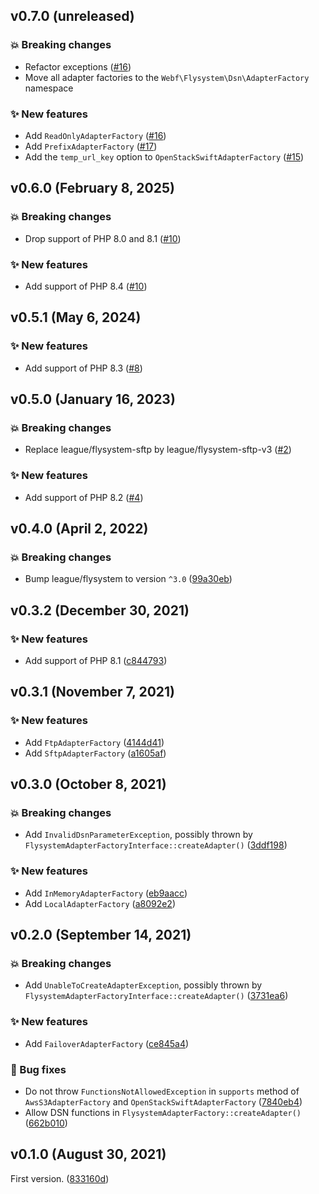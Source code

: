 ## v0.7.0 (unreleased)

### 💥 Breaking changes

* Refactor exceptions ([#16](https://github.com/webalternatif/flysystem-dsn/pull/16))
* Move all adapter factories to the `Webf\Flysystem\Dsn\AdapterFactory` namespace

### ✨ New features

* Add `ReadOnlyAdapterFactory` ([#16](https://github.com/webalternatif/flysystem-dsn/pull/16))
* Add `PrefixAdapterFactory` ([#17](https://github.com/webalternatif/flysystem-dsn/pull/17))
* Add the `temp_url_key` option to `OpenStackSwiftAdapterFactory` ([#15](https://github.com/webalternatif/flysystem-dsn/pull/15))

## v0.6.0 (February 8, 2025)

### 💥 Breaking changes

* Drop support of PHP 8.0 and 8.1 ([#10](https://github.com/webalternatif/flysystem-dsn/pull/10))

### ✨ New features

* Add support of PHP 8.4 ([#10](https://github.com/webalternatif/flysystem-dsn/pull/10))

## v0.5.1 (May 6, 2024)

### ✨ New features

* Add support of PHP 8.3 ([#8](https://github.com/webalternatif/flysystem-dsn/pull/8))

## v0.5.0 (January 16, 2023)

### 💥 Breaking changes

* Replace league/flysystem-sftp by league/flysystem-sftp-v3 ([#2](https://github.com/webalternatif/flysystem-dsn/pull/2))

### ✨ New features

* Add support of PHP 8.2 ([#4](https://github.com/webalternatif/flysystem-dsn/pull/4))

## v0.4.0 (April 2, 2022)

### 💥 Breaking changes

* Bump league/flysystem to version `^3.0` ([99a30eb](https://github.com/webalternatif/flysystem-dsn/commit/99a30ebea11f9780ff2238fee8782703d1311d4d))

## v0.3.2 (December 30, 2021)

### ✨ New features

* Add support of PHP 8.1 ([c844793](https://github.com/webalternatif/flysystem-dsn/commit/c84479340ca13477c0eab064c33bae01b666ad34))

## v0.3.1 (November 7, 2021)

### ✨ New features

* Add `FtpAdapterFactory` ([4144d41](https://github.com/webalternatif/flysystem-dsn/commit/4144d4121428810b86c55db8d192b01b6b934374))
* Add `SftpAdapterFactory` ([a1605af](https://github.com/webalternatif/flysystem-dsn/commit/a1605af0668737bfa23a16f276409bd525bc5fdc))

## v0.3.0 (October 8, 2021)

### 💥 Breaking changes

* Add `InvalidDsnParameterException`, possibly thrown by `FlysystemAdapterFactoryInterface::createAdapter()` ([3ddf198](https://github.com/webalternatif/flysystem-dsn/commit/3ddf19826f08ec568d1e0cdb0b2ef0d0b952357a))

### ✨ New features

* Add `InMemoryAdapterFactory` ([eb9aacc](https://github.com/webalternatif/flysystem-dsn/commit/eb9aacca37282c4928e471c078df48d39f61275c))
* Add `LocalAdapterFactory` ([a8092e2](https://github.com/webalternatif/flysystem-dsn/commit/a8092e23200f0fb31d74b787eaecb108bbc16454))

## v0.2.0 (September 14, 2021)

### 💥 Breaking changes

* Add `UnableToCreateAdapterException`, possibly thrown by `FlysystemAdapterFactoryInterface::createAdapter()` ([3731ea6](https://github.com/webalternatif/flysystem-dsn/commit/3731ea622a5e45169c2ff02c9f5a19e20f5c5126))

### ✨ New features

* Add `FailoverAdapterFactory` ([ce845a4](https://github.com/webalternatif/flysystem-dsn/commit/ce845a4ebb8e7ec58740cf37a0a5a14ffd349401))

### 🐛 Bug fixes

* Do not throw `FunctionsNotAllowedException` in `supports` method of `AwsS3AdapterFactory` and `OpenStackSwiftAdapterFactory` ([7840eb4](https://github.com/webalternatif/flysystem-dsn/commit/7840eb4263dc73016bc2155d48e4cb77d487cfae))
* Allow DSN functions in `FlysystemAdapterFactory::createAdapter()` ([662b010](https://github.com/webalternatif/flysystem-dsn/commit/662b010677af5949860d159c74c146ce41d79ea6))

## v0.1.0 (August 30, 2021)

First version. ([833160d](https://github.com/webalternatif/flysystem-dsn/commit/833160dc94e29eccd6139894c7f6652cf2a8693c))
